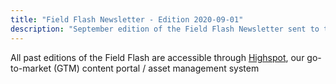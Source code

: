 ```yaml
---
title: "Field Flash Newsletter - Edition 2020-09-01"
description: "September edition of the Field Flash Newsletter sent to the Example Company Field (Sales, CS, SDR) team and stakeholders"
---
```


All past editions of the Field Flash are accessible through [Highspot](https://example_company.highspot.com/spots/615dd89c0d9b82c44eeab9c6?list=62157017ca1f39f7122e49e6&overview=false), our go-to-market (GTM) content portal / asset management system
